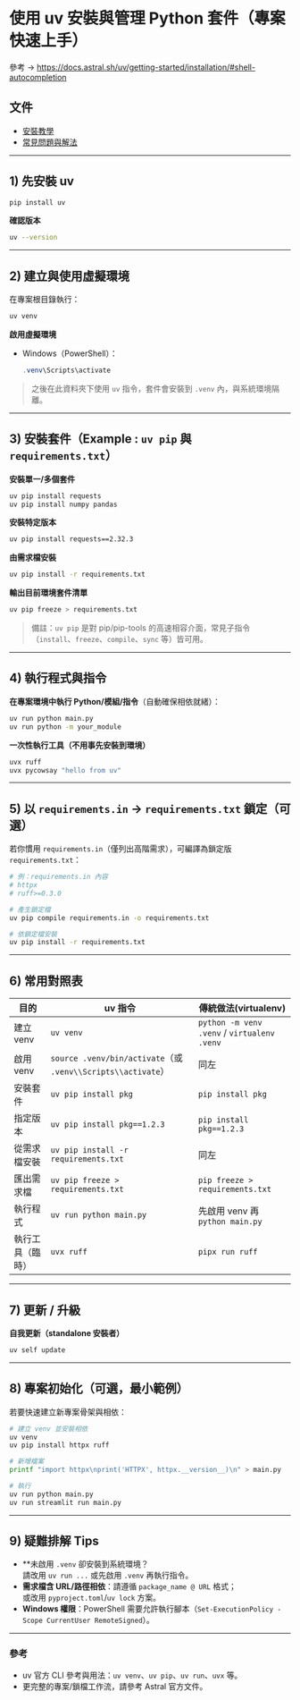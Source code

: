 # 使用 uv 安裝與管理 Python 套件（專案快速上手）

參考 -> https://docs.astral.sh/uv/getting-started/installation/#shell-autocompletion

## 文件
- [安裝教學](installation.md)
- [常見問題與解法](docs/troubleshooting.md)
---

## 1) 先安裝 uv

```bash
pip install uv
```

**確認版本**
```bash
uv --version
```

---

## 2) 建立與使用虛擬環境

在專案根目錄執行：
```bash
uv venv
```

**啟用虛擬環境**
- Windows（PowerShell）：
  ```powershell
  .venv\Scripts\activate
  ```

> 之後在此資料夾下使用 `uv` 指令，套件會安裝到 `.venv` 內，與系統環境隔離。

---

## 3) 安裝套件（Example : `uv pip` 與 `requirements.txt`）

**安裝單一/多個套件**
```bash
uv pip install requests
uv pip install numpy pandas
```

**安裝特定版本**
```bash
uv pip install requests==2.32.3
```

**由需求檔安裝**
```bash
uv pip install -r requirements.txt
```

**輸出目前環境套件清單**
```bash
uv pip freeze > requirements.txt
```

> 備註：`uv pip` 是對 pip/pip-tools 的高速相容介面，常見子指令（`install`、`freeze`、`compile`、`sync` 等）皆可用。

---

## 4) 執行程式與指令

**在專案環境中執行 Python/模組/指令**（自動確保相依就緒）：
```bash
uv run python main.py
uv run python -m your_module
```

**一次性執行工具（不用事先安裝到環境）**
```bash
uvx ruff
uvx pycowsay "hello from uv"
```

---

## 5) 以 `requirements.in` → `requirements.txt` 鎖定（可選）

若你慣用 `requirements.in`（僅列出高階需求），可編譯為鎖定版 `requirements.txt`：
```bash
# 例：requirements.in 內容
# httpx
# ruff>=0.3.0

# 產生鎖定檔
uv pip compile requirements.in -o requirements.txt

# 依鎖定檔安裝
uv pip install -r requirements.txt
```

---

## 6) 常用對照表

| 目的 | uv 指令 | 傳統做法(virtualenv) |
|---|---|---|
| 建立 venv | `uv venv` | `python -m venv .venv` / `virtualenv .venv` |
| 啟用 venv | `source .venv/bin/activate`（或 `.venv\\Scripts\\activate`） | 同左 |
| 安裝套件 | `uv pip install pkg` | `pip install pkg` |
| 指定版本 | `uv pip install pkg==1.2.3` | `pip install pkg==1.2.3` |
| 從需求檔安裝 | `uv pip install -r requirements.txt` | 同左 |
| 匯出需求檔 | `uv pip freeze > requirements.txt` | `pip freeze > requirements.txt` |
| 執行程式 | `uv run python main.py` | 先啟用 venv 再 `python main.py` |
| 執行工具（臨時） | `uvx ruff` | `pipx run ruff` |

---

## 7) 更新 / 升級

**自我更新（standalone 安裝者）**
```bash
uv self update
```

---

## 8) 專案初始化（可選，最小範例）

若要快速建立新專案骨架與相依：
```bash
# 建立 venv 並安裝相依
uv venv
uv pip install httpx ruff

# 新增檔案
printf "import httpx\nprint('HTTPX', httpx.__version__)\n" > main.py

# 執行
uv run python main.py
uv run streamlit run main.py
```

---

## 9) 疑難排解 Tips

- **未啟用 `.venv` 卻安裝到系統環境？<br>請改用 `uv run ...` 或先啟用 `.venv` 再執行指令。
- **需求檔含 URL/路徑相依**：請遵循 `package_name @ URL` 格式；<br>或改用 `pyproject.toml`/`uv lock` 方案。
- **Windows 權限**：PowerShell 需要允許執行腳本（`Set-ExecutionPolicy -Scope CurrentUser RemoteSigned`）。

---

### 參考
- uv 官方 CLI 參考與用法：`uv venv`、`uv pip`、`uv run`、`uvx` 等。
- 更完整的專案/鎖檔工作流，請參考 Astral 官方文件。

